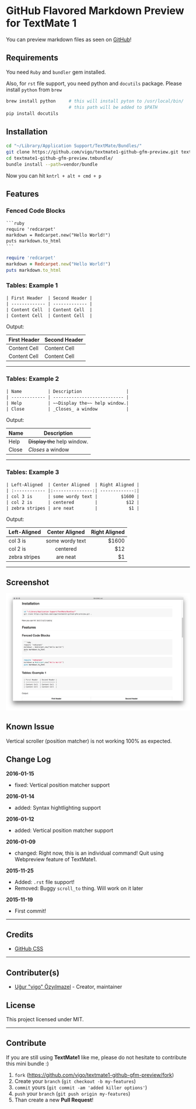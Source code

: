 # GitHub Flavored Markdown Preview for TextMate 1

You can preview markdown files as seen on [GitHub](http://github.com)!

## Requirements

You need `Ruby` and `bundler` gem installed.

Also, for `rst` file support, you need python and `docutils` package. Please
install `python` from `brew`

```bash
brew install python     # this will install pyton to /usr/local/bin/
                        # this path will be added to $PATH
pip install docutils
```

## Installation

```bash
cd "~/Library/Application Support/TextMate/Bundles/"
git clone https://github.com/vigo/textmate1-github-gfm-preview.git textmate1-github-gfm-preview.tmbundle
cd textmate1-github-gfm-preview.tmbundle/
bundle install --path=vendor/bundle
```

Now you can hit `kntrl + alt + cmd + p`

## Features

### Fenced Code Blocks

    ```ruby
    require 'redcarpet'
    markdown = Redcarpet.new("Hello World!")
    puts markdown.to_html
    ```

```ruby
require 'redcarpet'
markdown = Redcarpet.new("Hello World!")
puts markdown.to_html
```

### Tables: Example 1

    | First Header  | Second Header |
    | ------------- | ------------- |
    | Content Cell  | Content Cell  |
    | Content Cell  | Content Cell  |

Output:

| First Header  | Second Header |
| ------------- | ------------- |
| Content Cell  | Content Cell  |
| Content Cell  | Content Cell  |

***

### Tables: Example 2

    | Name          | Description                 |
    | ------------- | --------------------------- |
    | Help          | ~~Display the~~ help window.|
    | Close         | _Closes_ a window           |

Output:

| Name          | Description                 |
| ------------- | --------------------------- |
| Help          | ~~Display the~~ help window.|
| Close         | _Closes_ a window           |

***

### Tables: Example 3

    | Left-Aligned  | Center Aligned  | Right Aligned |
    | :------------ |:---------------:| -------------:|
    | col 3 is      | some wordy text |         $1600 |
    | col 2 is      | centered        |           $12 |
    | zebra stripes | are neat        |            $1 |

Output:

| Left-Aligned  | Center Aligned  | Right Aligned |
| :------------ |:---------------:| -------------:|
| col 3 is      | some wordy text |         $1600 |
| col 2 is      | centered        |           $12 |
| zebra stripes | are neat        |            $1 |

***

## Screenshot

![GFM Preview](https://github.com/vigo/textmate1-github-gfm-preview/raw/master/screenshot.png)

## Known Issue

Vertical scroller (position matcher) is not working 100% as expected.

## Change Log

**2016-01-15**

* fixed: Vertical position matcher support

**2016-01-14**

* added: Syntax hightlighting support

**2016-01-12**

* added: Vertical position matcher support

**2016-01-09**

* changed: Right now, this is an individual command! Quit using Webpreview
feature of TextMate1.

**2015-11-25**

* Added: `.rst` file support!
* Removed: Buggy `scroll_to` thing. Will work on it later

**2015-11-19**

* First commit!

***

## Credits

* [GitHub CSS](https://github.com/sindresorhus/github-markdown-css)

***

## Contributer(s)

* [Uğur "vigo" Özyılmazel][vigo] - Creator, maintainer

## License

This project licensed under MIT.

***

## Contribute

If you are still using **TextMate1** like me, please do not hesitate to contribute
this mini bundle :)

1. `fork` (https://github.com/vigo/textmate1-github-gfm-preview/fork)
2. Create your `branch` (`git checkout -b my-features`)
3. `commit` yours (`git commit -am 'added killer options'`)
4. `push` your `branch` (`git push origin my-features`)
5. Than create a new **Pull Request**!


[vigo]: http://ugur.ozyilmazel.com "Official Homepage"